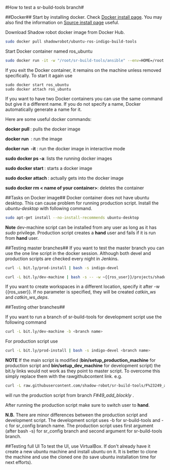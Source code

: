 #How to test a sr-build-tools branch#

##Docker##
Start by installing docker. Check [Docker install page](https://docs.docker.com/linux/step_one/).
You may also find the information on [Source install page](http://shadow-robot.readthedocs.org/en/latest/generated/shadow_robot/INSTALL.html) useful.

Download Shadow robot docker image from Docker Hub.
```bash
sudo docker pull shadowrobot/ubuntu-ros-indigo-build-tools
```

Start Docker container named ros_ubuntu

```bash
sudo docker run -it -w "/root/sr-build-tools/ansible" --env=HOME=/root --name "ros_ubuntu" -v $HOME:/host:rw "shadowrobot/ubuntu-ros-indigo-build-tools" bash
```
If you exit the Docker container, it remains on the machine unless removed specifically.
To start it again use
```
sudo docker start ros_ubuntu
sudo docker attach ros_ubuntu
```
If you want to have two Docker containers you can use the same command but give it a different name.
If you do not specify a name, Docker automatically generate a name for it.

Here are some useful docker commands:

**docker pull <image name>**: pulls the docker image

**docker run <image name>** : run the image

**docker run <image name> -it** : run the docker image in interactive mode

**sudo docker ps -a**: lists the running docker images

**sudo docker start <name of your container>**: starts a docker image

**sudo docker attach <name of your container>**: actually gets into the docker image

**sudo docker rm < name of your container>**: deletes the container

##Tasks on Docker image##
Docker container does not have ubuntu desktop. This can cause problem for running production script.
Install the *ubuntu-desktop* with following command.
```bash
sudo apt-get install --no-install-recommends ubuntu-desktop
```

**Note** dev-machine script can be installed from any user as long as it has *sudo* privilege.
Production script creates a **hand** user and fails if it is run from **hand** user.

##Testing master branches##
If you want to test the master branch you can use the one line script in the docker session.
Although both devel and production scripts are checked every night in Jenkins.
```bash
curl -L bit.ly/prod-install | bash -s indigo-devel
```

```bash
curl -L bit.ly/dev-machine | bash -s -- -w ~{{ros_user}}/projects/shadow_robot/base
```
If you want to create workspaces in a different location, specify it after -w {{ros_user}}.
If no parameter is specified, they will be created *catkin_ws* and *catkin_ws_deps*.

##Testing other branches##

If you want to run a branch of sr-build-tools for development script use the following command
```bash
curl -L bit.ly/dev-machine -b <branch name>
```

For production script use
```bash
curl -L bit.ly/prod-install | bash -s indigo-devel <branch name>
```

**NOTE** If the main script is modified (**bin/setup_production_machine** for production script and  **bin/setup_dev_machine** for development script) the bit.ly links would not work as they point to master script.
 To overcome this simply replace them with the rawgithubcontent link.
e.g.
```bash
curl -L raw.githubusercontent.com/shadow-robot/sr-build-tools/F%23249_add_blockly/bin/setup_dev_machine | bash -s indigo-devel F#49_add_blockly
```
will run the production script from branch *F#49_add_blockly* .

After running the production script make sure to switch user to **hand**.

**N.B.** There are minor differences between the production script and development script. The development script uses -b for sr-build-tools and -c for sr_config branch name.
The production script uses first argument (after bash -s) for sr_config branch and second argument for sr-build-tools branch.

##Testing full UI
To test the UI, use VirtualBox.
If don't already have it create a new ubuntu machine and install ubuntu on it.
It is better to clone the machine and use the cloned one (to save ubuntu installation time for next efforts).
